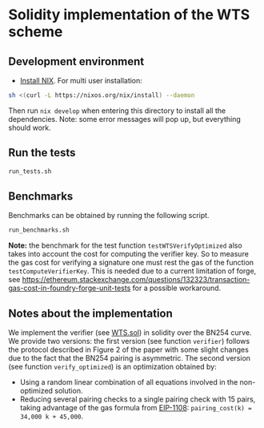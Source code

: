 # Solidity implementation of the WTS scheme

## Development environment

* [Install NIX](https://nixos.org/download.html).
For multi user installation:

```bash
sh <(curl -L https://nixos.org/nix/install) --daemon
```

Then run `nix develop` when entering this directory to install all the dependencies.
Note: some error messages will pop up, but everything should work.

## Run the tests 

```bash
run_tests.sh
```
## Benchmarks

Benchmarks can be obtained by running the following script.
```bash
run_benchmarks.sh
```

**Note:** the benchmark for the test function `testWTSVerifyOptimized`
    also takes into account the cost for computing the verifier key.
So to measure the gas cost for verifying a signature one must rest the gas 
    of the function `testComputeVerifierKey`.
This is needed due to a current limitation of forge, see https://ethereum.stackexchange.com/questions/132323/transaction-gas-cost-in-foundry-forge-unit-tests
 for a possible workaround.

## Notes about the implementation

We implement the verifier (see [WTS.sol](brownie/contracts/WTS.sol)) in solidity over the BN254 curve.
We provide two versions: the first version (see function `verifier`) follows the protocol described in
Figure 2 of the paper with some slight changes due to the fact that the BN254 pairing is asymmetric.
The second version (see function `verify_optimized`) is an optimization obtained by:
* Using a random linear combination of all equations involved in the non-optimized solution.
* Reducing several pairing checks to a single pairing check with 15 pairs, taking advantage
  of the gas formula from [EIP-1108](https://eips.ethereum.org/EIPS/eip-1108):
  `pairing_cost(k) = 34,000 k + 45,000`.

